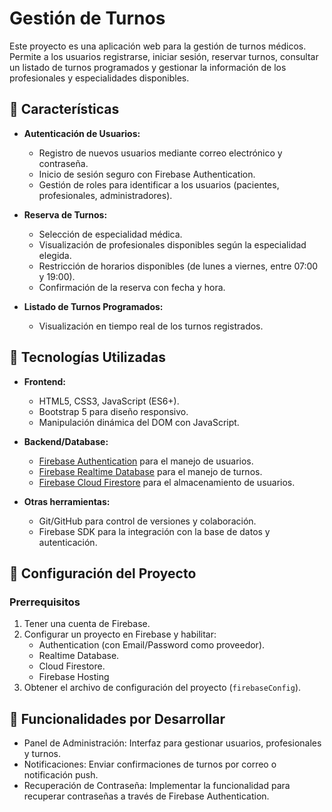 # Gestión de Turnos

Este proyecto es una aplicación web para la gestión de turnos médicos. Permite a los usuarios registrarse, iniciar sesión, reservar turnos, consultar un listado de turnos programados y gestionar la información de los profesionales y especialidades disponibles.

## 📝 Características

- **Autenticación de Usuarios:**
  - Registro de nuevos usuarios mediante correo electrónico y contraseña.
  - Inicio de sesión seguro con Firebase Authentication.
  - Gestión de roles para identificar a los usuarios (pacientes, profesionales, administradores).

- **Reserva de Turnos:**
  - Selección de especialidad médica.
  - Visualización de profesionales disponibles según la especialidad elegida.
  - Restricción de horarios disponibles (de lunes a viernes, entre 07:00 y 19:00).
  - Confirmación de la reserva con fecha y hora.

- **Listado de Turnos Programados:**
  - Visualización en tiempo real de los turnos registrados.

## 🚀 Tecnologías Utilizadas

- **Frontend:**
  - HTML5, CSS3, JavaScript (ES6+).
  - Bootstrap 5 para diseño responsivo.
  - Manipulación dinámica del DOM con JavaScript.

- **Backend/Database:**
  - [Firebase Authentication](https://firebase.google.com/docs/auth) para el manejo de usuarios.
  - [Firebase Realtime Database](https://firebase.google.com/docs/database) para el manejo de turnos.
  - [Firebase Cloud Firestore](https://firebase.google.com/docs/firestore) para el almacenamiento de usuarios.

- **Otras herramientas:**
  - Git/GitHub para control de versiones y colaboración.
  - Firebase SDK para la integración con la base de datos y autenticación.

## 🔧 Configuración del Proyecto

### Prerrequisitos
1. Tener una cuenta de Firebase.
2. Configurar un proyecto en Firebase y habilitar:
   - Authentication (con Email/Password como proveedor).
   - Realtime Database.
   - Cloud Firestore.
   - Firebase Hosting
3. Obtener el archivo de configuración del proyecto (`firebaseConfig`).

## 📌 Funcionalidades por Desarrollar
- Panel de Administración: Interfaz para gestionar usuarios, profesionales y turnos.
- Notificaciones: Enviar confirmaciones de turnos por correo o notificación push.
- Recuperación de Contraseña: Implementar la funcionalidad para recuperar contraseñas a través de Firebase Authentication.

